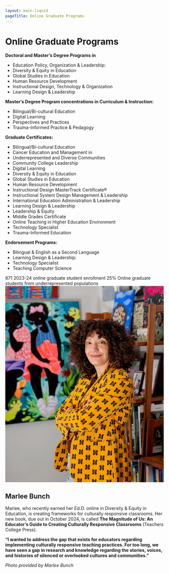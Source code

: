 ```yaml
---
layout: main.liquid
pageTitle: Online Graduate Programs
---
```

<div id="main-h1" class="main-h1-line"><ilw-content width="page">

# Online Graduate Programs

</ilw-content></div>

<ilw-columns width="page">
<ilw-content>

**Doctoral and Master’s Degree Programs in**
* Education Policy, Organization & Leadership:
* Diversity & Equity in Education
* Global Studies in Education
* Human Resource Development
* Instructional Design, Technology & Organization
* Learning Design & Leadership

**Master’s Degree Program concentrations in Curriculum & Instruction:**
* Bilingual/Bi-cultural Education
* Digital Learning
* Perspectives and Practices
* Trauma-Informed Practice & Pedagogy

**Graduate Certificates:**
* Bilingual/Bi-cultural Education
* Cancer Education and Management in
* Underrepresented and Diverse Communities
* Community College Leadership
* Digital Learning
* Diversity & Equity in Education
* Global Studies in Education
* Human Resource Development
* Instructional Design MasterTrack Certificate®
* Instructional System Design Management & Leadership
* International Education Administration & Leadership
* Learning Design & Leadership
* Leadership & Equity
* Middle Grades Certificate
* Online Teaching in Higher Education Environment
* Technology Specialist
* Trauma-Informed Education

**Endorsement Programs:**
* Bilingual & English as a Second Language
* Learning Design & Leadership:
* Technology Specialist
* Teaching Computer Science

</ilw-content>

<div>
<ilw-statistic class="orange" size="large"><span slot="stat">871</span> 2023-24 online graduate student enrollment</ilw-statistic>
<ilw-statistic size="large"><span slot="stat">25%</span> Online graduate students from underrepresented populations</ilw-statistic>
</div>
</ilw-columns>

<ilw-columns gap="20px" theme="gray">
<div class="ilw-image-cover"><img src="/img/programs/bunch.jpg" alt=""></div>
<ilw-content theme="gray" mode="inset">

## Marlee Bunch

Marlee, who recently earned her Ed.D. online in Diversity & Equity in Education, is creating frameworks for culturally responsive classrooms. Her new book, due out in October 2024, is called **The Magnitude of Us: An Educator’s Guide to Creating Culturally Responsive Classrooms** (Teachers College Press).

**“I wanted to address the gap that exists for educators regarding implementing culturally responsive teaching practices. For too long, we have seen a gap in research and knowledge regarding the stories, voices, and histories of silenced or overlooked cultures and communities.”**

*Photo provided by Marlee Bunch*

</ilw-content>

</ilw-columns>